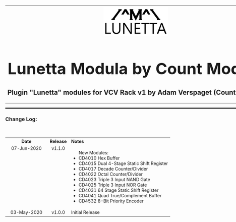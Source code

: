 <table style="width:1000px; border: 0px solid black;">
<tr style="border: 0px solid black;">
<td style="border: 0px solid black;">
<center>
<img src="./img/CountModulaLunettaLogo.png" alt="Count Modula">
<h1 style="border-bottom: 0px;font-size:50px;">Lunetta Modula by Count Modula</h1>
<h2 style="border-bottom: 0px;">Plugin "Lunetta" modules for VCV Rack v1 by Adam Verspaget (Count Modula)</h2>
</center>
</td>
</tr>
</table>
<hr style="width:1000px; border: 1px solid black;"/>
<h3>Change Log:</h3>
&nbsp;
<table style="width:1000px;">
<tr valign="top">
<th align="center" style="width:120px;">Date</th>
<th align="center">Release</th>
<th align="left">Notes</th>
</tr>


<tr valign="top">
<td align="center">07-Jun-2020</td>
<td align="center">v1.1.0</td>
<td>
<ul>New Modules:
<li>CD4010 Hex Buffer</li>
<li>CD4015 Dual 4-Stage Static Shift Register</i>
<li>CD4017 Decade Counter/Divider</li>
<li>CD4022 Octal Counter/Divider</li>
<li>CD4023 Triple 3 Input NAND Gate</li>
<li>CD4025 Triple 3 Input NOR Gate</li>
<li>CD4031 64 Stage Static Shift Register</li>
<li>CD4041 Quad True/Complement Buffer</li>
<li>CD4532 8-Bit Priority Encoder</li>
</ul>
</td>
</tr>

<tr valign="top">
<td align="center">03-May-2020</td>
<td align="center">v1.0.0</td>
<td>Initial Release</td>
</tr>
</table>



